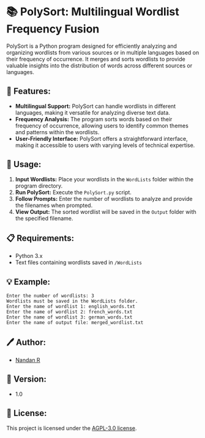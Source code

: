 # 📚 PolySort: Multilingual Wordlist Frequency Fusion

PolySort is a Python program designed for efficiently analyzing and organizing wordlists from various sources or in multiple languages based on their frequency of occurrence. It merges and sorts wordlists to provide valuable insights into the distribution of words across different sources or languages.

## 🌟 Features:
- **Multilingual Support:** PolySort can handle wordlists in different languages, making it versatile for analyzing diverse text data.
- **Frequency Analysis:** The program sorts words based on their frequency of occurrence, allowing users to identify common themes and patterns within the wordlists.
- **User-Friendly Interface:** PolySort offers a straightforward interface, making it accessible to users with varying levels of technical expertise.

## 🚀 Usage:
1. **Input Wordlists:** Place your wordlists in the `WordLists` folder within the program directory.
2. **Run PolySort:** Execute the `PolySort.py` script.
3. **Follow Prompts:** Enter the number of wordlists to analyze and provide the filenames when prompted.
4. **View Output:** The sorted wordlist will be saved in the `Output` folder with the specified filename.

## 📋 Requirements:
- Python 3.x
- Text files containing wordlists saved in `/WordLists`

## 💡 Example:



```
Enter the number of wordlists: 3
Wordlists must be saved in the WordLists folder.
Enter the name of wordlist 1: english_words.txt
Enter the name of wordlist 2: french_words.txt
Enter the name of wordlist 3: german_words.txt
Enter the name of output file: merged_wordlist.txt 
```



## 🖊️ Author:
- [Nandan R](https://github.com/OnlyNandan)

## 📌 Version:
- 1.0

## 📄 License:
This project is licensed under the [AGPL-3.0 license](https://github.com/OnlyNandan/PolySort-Wordlist-Frequency-Analyzer?tab=AGPL-3.0-1-ov-file#).

